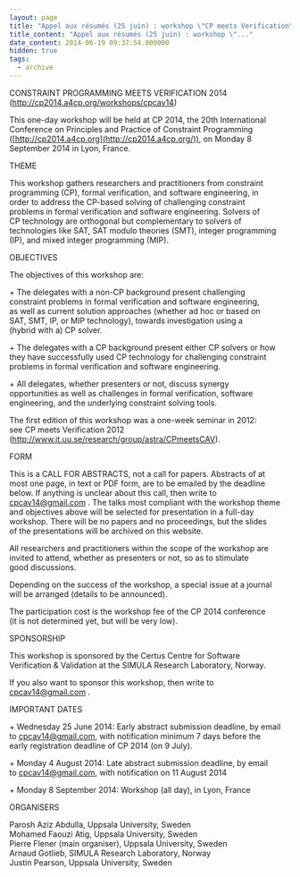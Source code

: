 ```yaml
---
layout: page
title: "Appel aux résumés (25 juin) : workshop \"CP meets Verification\" à CP 2014"
title_content: "Appel aux résumés (25 juin) : workshop \"..."
date_content: 2014-06-19 09:37:54.000000
hidden: true
tags:
  - archive
---
```

CONSTRAINT PROGRAMMING MEETS VERIFICATION 2014  
(<http://cp2014.a4cp.org/workshops/cpcav14>)  
  
This one-day workshop will be held at CP 2014, the 20th International  
Conference on Principles and Practice of Constraint Programming  
([http://cp2014.a4cp.org](http://cp2014.a4cp.org/)), on Monday 8 September
2014 in Lyon, France.  
  
  
THEME  
  
This workshop gathers researchers and practitioners from constraint  
programming (CP), formal verification, and software engineering, in  
order to address the CP-based solving of challenging constraint  
problems in formal verification and software engineering. Solvers of  
CP technology are orthogonal but complementary to solvers of  
technologies like SAT, SAT modulo theories (SMT), integer programming  
(IP), and mixed integer programming (MIP).  
  
  
OBJECTIVES  
  
The objectives of this workshop are:  
  
\+ The delegates with a non-CP background present challenging  
constraint problems in formal verification and software engineering,  
as well as current solution approaches (whether ad hoc or based on  
SAT, SMT, IP, or MIP technology), towards investigation using a  
(hybrid with a) CP solver.  
  
\+ The delegates with a CP background present either CP solvers or how  
they have successfully used CP technology for challenging constraint  
problems in formal verification and software engineering.  
  
\+ All delegates, whether presenters or not, discuss synergy  
opportunities as well as challenges in formal verification, software  
engineering, and the underlying constraint solving tools.  
  
The first edition of this workshop was a one-week seminar in 2012:  
see CP meets Verification 2012  
(<http://www.it.uu.se/research/group/astra/CPmeetsCAV>).  
  
  
FORM  
  
This is a CALL FOR ABSTRACTS, not a call for papers. Abstracts of at  
most one page, in text or PDF form, are to be emailed by the deadline  
below. If anything is unclear about this call, then write to  
[cpcav14@gmail.com](mailto:cpcav14@gmail.com) . The talks most compliant with
the workshop theme  
and objectives above will be selected for presentation in a full-day  
workshop. There will be no papers and no proceedings, but the slides  
of the presentations will be archived on this website.  
  
All researchers and practitioners within the scope of the workshop are  
invited to attend, whether as presenters or not, so as to stimulate  
good discussions.  
  
Depending on the success of the workshop, a special issue at a journal  
will be arranged (details to be announced).  
  
The participation cost is the workshop fee of the CP 2014 conference  
(it is not determined yet, but will be very low).  
  
  
SPONSORSHIP  
  
This workshop is sponsored by the Certus Centre for Software  
Verification & Validation at the SIMULA Research Laboratory, Norway.  
  
If you also want to sponsor this workshop, then write to  
[cpcav14@gmail.com](mailto:cpcav14@gmail.com) .  
  
  
IMPORTANT DATES  
  
\+ Wednesday 25 June 2014: Early abstract submission deadline, by email  
to [cpcav14@gmail.com](mailto:cpcav14@gmail.com), with notification minimum 7
days before the  
early registration deadline of CP 2014 (on 9 July).  
  
\+ Monday 4 August 2014: Late abstract submission deadline, by email  
to [cpcav14@gmail.com](mailto:cpcav14@gmail.com), with notification on 11
August 2014  
  
\+ Monday 8 September 2014: Workshop (all day), in Lyon, France  
  
  
ORGANISERS  
  
Parosh Aziz Abdulla, Uppsala University, Sweden  
Mohamed Faouzi Atig, Uppsala University, Sweden  
Pierre Flener (main organiser), Uppsala University, Sweden  
Arnaud Gotlieb, SIMULA Research Laboratory, Norway  
Justin Pearson, Uppsala University, Sweden

